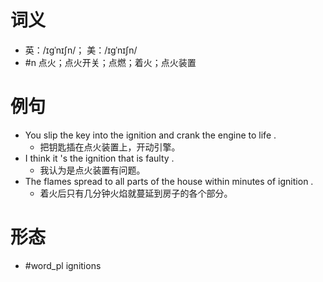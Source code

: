 # 词义
- 英：/ɪɡˈnɪʃn/； 美：/ɪɡˈnɪʃn/
- #n 点火；点火开关；点燃；着火；点火装置
# 例句
- You slip the key into the ignition and crank the engine to life .
	- 把钥匙插在点火装置上，开动引擎。
- I think it 's the ignition that is faulty .
	- 我认为是点火装置有问题。
- The flames spread to all parts of the house within minutes of ignition .
	- 着火后只有几分钟火焰就蔓延到房子的各个部分。
# 形态
- #word_pl ignitions
